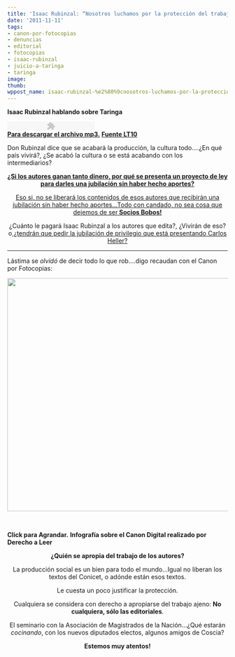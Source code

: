 ```yaml
---
title: 'Isaac Rubinzal: “Nosotros luchamos por la protección del trabajo intelectual”'
date: '2011-11-11'
tags:
- canon-por-fotocopias
- denuncias
- editorial
- fotocopias
- isaac-rubinzal
- juicio-a-taringa
- taringa
image: 
thumb: 
wppost_name: isaac-rubinzal-%e2%80%9cnosotros-luchamos-por-la-proteccion-del-trabajo-intelectual%e2%80%9d
---
```


<div id="1_contenedor_aud" class="clearfix  pb15 mb10">
<p id="titulo_audio" class="mb5 bold"><strong>Isaac Rubinzal hablando sobre Taringa</strong></p>

<div id="audio21253" style="width: 100%;"><object id="audio21253" width="200" height="20" classid="clsid:d27cdb6e-ae6d-11cf-96b8-444553540000" codebase="http://download.macromedia.com/pub/shockwave/cabs/flash/swflash.cab#version=6,0,40,0"><param name="src" value="http://www.lt10digital.com.ar/global/swf/mp3player.swf" /><param name="quality" value="high" /><param name="showmenu" value="false" /><param name="flashvars" value="file=http://www.lt10digital.com.ar/data/arch_cont/arch_audios_articulos/21253.mp3&amp;showdigits=true&amp;autostart=false" /><embed id="audio21253" width="200" height="20" type="application/x-shockwave-flash" src="http://www.lt10digital.com.ar/global/swf/mp3player.swf" quality="high" showmenu="false" flashvars="file=http://www.lt10digital.com.ar/data/arch_cont/arch_audios_articulos/21253.mp3&amp;showdigits=true&amp;autostart=false" /></object></div>
<script type="text/javascript">// <![CDATA[
var audio = new SWFObject("http://www.lt10digital.com.ar/global/swf/mp3player.swf", "audio21253", "200", "20", "7", "#ffffff"); audio.addVariable("file", "http://www.lt10digital.com.ar/data/arch_cont/arch_audios_articulos/21253.mp3"); audio.addVariable("showdigits", "true"); audio.addVariable("autostart", "false"); audio.addParam("showmenu", "false"); audio.addParam("quality", "high"); audio.write("audio21253");
// ]]></script>
<strong><a href="http://www.lt10digital.com.ar/data/arch_cont/arch_audios_articulos/21253.mp3" target="_blank">Para descargar el archivo mp3.</a></strong>

<strong>
<a href="http://www.lt10digital.com.ar/noticia/idnot/126649/rubinzal-%E2%80%9Cnosotros-luchamos-por-la-proteccion-del-trabajo-intelectual.html" target="_blank">Fuente LT10</a></strong>

Don Rubinzal dice que se acabará la producción, la cultura todo....¿En qué país vivirá?, ¿Se acabó la cultura o se está acabando con los intermediarios?
<p style="text-align: center;"><a href="https://partidopirata.com.ar/708/de-que-no-viven-los-escritores-ii">
<strong> ¿Si los autores ganan tanto dinero, por qué se presenta un proyecto de ley para darles una jubilación sin haber hecho aportes?</strong></a></p>
<p style="text-align: center;"><a href="https://partidopirata.com.ar/708/de-que-no-viven-los-escritores-ii"><strong></strong>
Eso si, no se liberará los contenidos de esos autores que recibirán una jubilación sin haber hecho aportes...Todo con candado, no sea cosa que dejemos de ser<strong> Socios Bobos!</strong></a></p>
<p style="text-align: center;">¿Cuánto le pagará Isaac Rubinzal a los autores que edita?, ¿Vivirán de eso? o<a href="https://partidopirata.com.ar/708/de-que-no-viven-los-escritores-ii"> ¿tendrán que pedir la jubilación de privilegio que está presentando Carlos Heller?</a></p>

</div>

<hr />

Lástima se <em>olvidó</em> de decir todo lo que rob....digo recaudan con el Canon por Fotocopias:

<img class="alignnone" title="Canon por Fotocopias" src="https://partidopirata.com.ar/wp-content/uploads/2011/10/infocadra_baja_64-1024x726.png" alt="" width="752" height="532" />

&nbsp;

<strong>Click para Agrandar.</strong>
<strong> Infografía sobre el Canon Digital realizado por Derecho a Leer</strong>
<p style="text-align: center;"><strong>¿Quién se apropia del trabajo de los autores?</strong></p>
<p style="text-align: center;">La producción social es un bien para todo el mundo...Igual no liberan los textos del Conicet, o adónde están esos textos.</p>
<p style="text-align: center;">Le cuesta un poco justificar la protección.</p>
<p style="text-align: center;">Cualquiera se considera con derecho a apropiarse del trabajo ajeno: <strong>No cualquiera, sólo las editoriales</strong>.</p>
<p style="text-align: center;">El seminario con la Asociación de Magistrados de la Nación...¿Qué estarán <em>cocinando</em>, con los nuevos diputados electos, algunos amigos de Coscia?</p>
<p style="text-align: center;"><strong>Estemos muy atentos!</strong></p>
